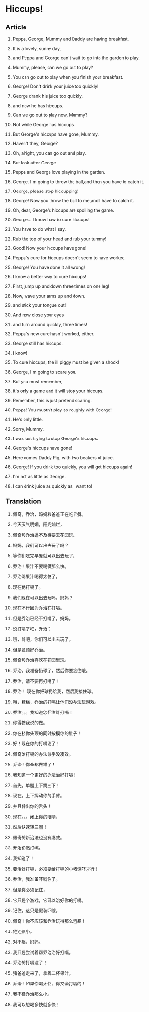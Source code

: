 # Hiccups!
## Article

1. Peppa, George, Mummy and Daddy are having breakfast.

 2. It is a lovely, sunny day,

 3. and Peppa and George can't wait to go into the garden to play.

 4. Mummy, please, can we go out to play?

 5. You can go out to play when you finish your breakfast.

 6. George! Don't drink your juice too quickly!

 7. George drank his juice too quickly,

 8. and now he has hiccups.

 9. Can we go out to play now, Mummy?

 10. Not while George has hiccups.

 11. But George's hiccups have gone, Mummy.

 12. Haven't they, George?

 13. Oh, alright, you can go out and play.

 14. But look after George.

 15. Peppa and George love playing in the garden.

 16. George. I'm going to throw the ball,and then you have to catch it.

 17. George, please stop hiccupping!

 18. George! Now you throw the ball to me,and I have to catch it.

 19. Oh, dear, George's hiccups are spoiling the game.

 20. George... I know how to cure hiccups!

 21. You have to do what I say.

 22. Rub the top of your head and rub your tummy!

 23. Good! Now your hiccups have gone!

 24. Peppa's cure for hiccups doesn't seem to have worked.

 25. George! You have done it all wrong!

 26. I know a better way to cure hiccups!

 27. First, jump up and down three times on one leg!

 28. Now, wave your arms up and down.

 29. and stick your tongue out!

 30. And now close your eyes

 31. and turn around quickly, three times!

 32. Peppa's new cure hasn't worked, either.

 33. George still has hiccups.

 34. I know!

 35. To cure hiccups, the ill piggy must be given a shock!

 36. George, I'm going to scare you.

 37. But you must remember,

 38. it's only a game and it will stop your hiccups.

 39. Remember, this is just pretend scaring.

 40. Peppa! You mustn't play so roughly with George!

 41. He's only little.

 42. Sorry, Mummy.

 43. I was just trying to stop George's hiccups.

 44. George's hiccups have gone!

 45. Here comes Daddy Pig, with two beakers of juice.

 46. George! If you drink too quickly, you will get hiccups again!

 47. I'm not as little as George.

 48. I can drink juice as quickly as I want to!

## Translation

1. 佩奇，乔治，妈妈和爸爸正在吃早餐。

 2. 今天天气明媚，阳光灿烂，

 3. 佩奇和乔治逼不及待要去花园玩。

 4. 妈妈，我们可以出去玩了吗？

 5. 等你们吃完早餐就可以出去玩了。

 6. 乔治！果汁不要喝得那么快。

 7. 乔治喝果汁喝得太快了，

 8. 现在他打嗝了。

 9. 我们现在可以出去玩吗，妈妈？

 10. 现在不行因为乔治在打嗝。

 11. 但是乔治已经不打嗝了，妈妈。

 12. 没打嗝了吧，乔治？

 13. 哦，好吧，你们可以出去玩了。

 14. 但是照顾好乔治。

 15. 佩奇和乔治喜欢在花园里玩。

 16. 乔治，我准备扔球了，然后你要接住哦。

 17. 乔治，请不要再打嗝了！

 18. 乔治！ 现在你把球扔给我，然后我接住球。

 19. 哦，糟糕，乔治的打嗝让他们没办法玩游戏。

 20. 乔治。。。我知道怎样治好打嗝！

 21. 你得按我说的做。

 22. 你在挠你头顶的同时按摸你的肚子！

 23. 好！现在你的打嗝没了！

 24. 佩奇治打嗝的办法似乎没凑效。

 25. 乔治！你全都做错了！

 26. 我知道一个更好的办法治好打嗝！

 27. 首先，单腿上下跳三下！

 28. 现在，上下挥动你的手臂。

 29. 并且伸出你的舌头！

 30. 现在。。。闭上你的眼睛，

 31. 然后快速转三圈！

 32. 佩奇的新治法也没有凑效。

 33. 乔治仍然打嗝。

 34. 我知道了！

 35. 要治好打嗝，必须要给打嗝的小猪惊吓才行！

 36. 乔治，我准备吓唬你了。

 37. 但是你必须记住，

 38. 它只是个游戏，它可以治好你的打嗝。

 39. 记住，这只是假装吓唬。

 40. 佩奇！你不应该和乔治玩得那么粗暴！

 41. 他还很小。

 42. 对不起，妈妈。

 43. 我只是尝试着帮乔治治好打嗝。

 44. 乔治的打嗝没了！

 45. 猪爸爸走来了，拿着二杯果汁。

 46. 乔治！如果你喝太快，你又会打嗝的！

 47. 我不像乔治那么小。

 48. 我可以想喝多快就多快！

